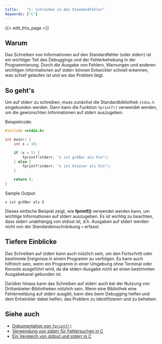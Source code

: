 ```yaml
---
title:    "C: Schreiben in den Standardfehler"
keywords: ["C"]
---
```


{{< edit_this_page >}}

## Warum

Das Schreiben von Informationen auf den Standardfehler (oder stderr) ist ein wichtiger Teil des Debuggings und der Fehlerbehebung in der Programmierung. Durch die Ausgabe von Fehlern, Warnungen und anderen wichtigen Informationen auf stderr können Entwickler schnell erkennen, was schief gelaufen ist und wo das Problem liegt.

## So geht's

Um auf stderr zu schreiben, muss zunächst die Standardbibliothek `stdio.h` eingebunden werden. Dann kann die Funktion `fprintf()` verwendet werden, um die gewünschten Informationen auf stderr auszugeben.

Beispielcode:

```C
#include <stdio.h>

int main() {
    int x = 10;

    if (x > 5) {
        fprintf(stderr, "x ist größer als 5\n");
    } else {
        fprintf(stderr, "x ist kleiner als 5\n");
    }

    return 0;
}
```

Sample Output:

```
x ist größer als 5
```

Dieses einfache Beispiel zeigt, wie **fprintf()** verwendet werden kann, um wichtige Informationen auf stderr auszugeben. Es ist wichtig zu beachten, dass stderr unabhängig von stdout ist, d.h. Ausgaben auf stderr werden nicht von der Standardeinschränkung `>` erfasst.

## Tiefere Einblicke

Das Schreiben auf stderr kann auch nützlich sein, um den Fortschritt oder bestimmte Ereignisse in einem Programm zu verfolgen. Es kann auch hilfreich sein, wenn ein Programm in einer Umgebung ohne Terminal oder Konsole ausgeführt wird, da die stderr-Ausgabe nicht an einen bestimmten Ausgabekanal gebunden ist.

Darüber hinaus kann das Schreiben auf stderr auch bei der Nutzung von Drittanbieter-Bibliotheken nützlich sein. Wenn eine Bibliothek eine Fehlermeldung auf stderr ausgibt, kann dies beim Debugging helfen und dem Entwickler dabei helfen, das Problem zu identifizieren und zu beheben.

## Siehe auch

- [Dokumentation von `fprintf()`](https://www.cplusplus.com/reference/cstdio/fprintf/)
- [Verwendung von stderr für Fehlersuchen in C](https://www.includehelp.com/c-programs/standard-error-stderr-in-c-programming.aspx)
- [Ein Vergleich von stdout und stderr in C](https://www.baeldung.com/linux/commands-stdout-stderr)